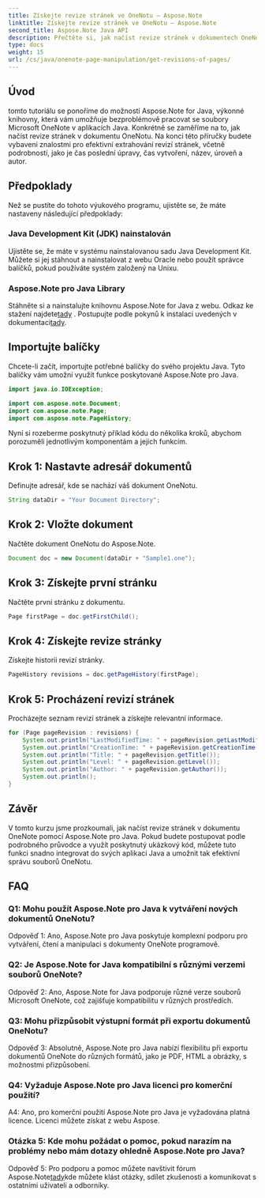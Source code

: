 ```yaml
---
title: Získejte revize stránek ve OneNotu – Aspose.Note
linktitle: Získejte revize stránek ve OneNotu – Aspose.Note
second_title: Aspose.Note Java API
description: Přečtěte si, jak načíst revize stránek v dokumentech OneNotu pomocí Aspose.Note Java. Integrujte to do svých aplikací Java pro efektivní správu dokumentů.
type: docs
weight: 15
url: /cs/java/onenote-page-manipulation/get-revisions-of-pages/
---
```

## Úvod

tomto tutoriálu se ponoříme do možností Aspose.Note for Java, výkonné knihovny, která vám umožňuje bezproblémově pracovat se soubory Microsoft OneNote v aplikacích Java. Konkrétně se zaměříme na to, jak načíst revize stránek v dokumentu OneNotu. Na konci této příručky budete vybaveni znalostmi pro efektivní extrahování revizí stránek, včetně podrobností, jako je čas poslední úpravy, čas vytvoření, název, úroveň a autor.

## Předpoklady

Než se pustíte do tohoto výukového programu, ujistěte se, že máte nastaveny následující předpoklady:

### Java Development Kit (JDK) nainstalován

Ujistěte se, že máte v systému nainstalovanou sadu Java Development Kit. Můžete si jej stáhnout a nainstalovat z webu Oracle nebo použít správce balíčků, pokud používáte systém založený na Unixu.

### Aspose.Note pro Java Library

 Stáhněte si a nainstalujte knihovnu Aspose.Note for Java z webu. Odkaz ke stažení najdete[tady](https://releases.aspose.com/note/java/) . Postupujte podle pokynů k instalaci uvedených v dokumentaci[tady](https://reference.aspose.com/note/java/).

## Importujte balíčky

Chcete-li začít, importujte potřebné balíčky do svého projektu Java. Tyto balíčky vám umožní využít funkce poskytované Aspose.Note pro Java.

```java
import java.io.IOException;

import com.aspose.note.Document;
import com.aspose.note.Page;
import com.aspose.note.PageHistory;
```

Nyní si rozeberme poskytnutý příklad kódu do několika kroků, abychom porozuměli jednotlivým komponentám a jejich funkcím.

## Krok 1: Nastavte adresář dokumentů

Definujte adresář, kde se nachází váš dokument OneNotu.

```java
String dataDir = "Your Document Directory";
```

## Krok 2: Vložte dokument

Načtěte dokument OneNotu do Aspose.Note.

```java
Document doc = new Document(dataDir + "Sample1.one");
```

## Krok 3: Získejte první stránku

Načtěte první stránku z dokumentu.

```java
Page firstPage = doc.getFirstChild();
```

## Krok 4: Získejte revize stránky

Získejte historii revizí stránky.

```java
PageHistory revisions = doc.getPageHistory(firstPage);
```

## Krok 5: Procházení revizí stránek

Procházejte seznam revizí stránek a získejte relevantní informace.

```java
for (Page pageRevision : revisions) {
    System.out.println("LastModifiedTime: " + pageRevision.getLastModifiedTime());
    System.out.println("CreationTime: " + pageRevision.getCreationTime());
    System.out.println("Title: " + pageRevision.getTitle());
    System.out.println("Level: " + pageRevision.getLevel());
    System.out.println("Author: " + pageRevision.getAuthor());
    System.out.println();
}
```

## Závěr

V tomto kurzu jsme prozkoumali, jak načíst revize stránek v dokumentu OneNote pomocí Aspose.Note pro Java. Pokud budete postupovat podle podrobného průvodce a využít poskytnutý ukázkový kód, můžete tuto funkci snadno integrovat do svých aplikací Java a umožnit tak efektivní správu souborů OneNotu.

## FAQ

### Q1: Mohu použít Aspose.Note pro Java k vytváření nových dokumentů OneNotu?

Odpověď 1: Ano, Aspose.Note pro Java poskytuje komplexní podporu pro vytváření, čtení a manipulaci s dokumenty OneNote programově.

### Q2: Je Aspose.Note for Java kompatibilní s různými verzemi souborů OneNote?

Odpověď 2: Ano, Aspose.Note for Java podporuje různé verze souborů Microsoft OneNote, což zajišťuje kompatibilitu v různých prostředích.

### Q3: Mohu přizpůsobit výstupní formát při exportu dokumentů OneNotu?

Odpověď 3: Absolutně, Aspose.Note pro Java nabízí flexibilitu při exportu dokumentů OneNote do různých formátů, jako je PDF, HTML a obrázky, s možnostmi přizpůsobení.

### Q4: Vyžaduje Aspose.Note pro Java licenci pro komerční použití?

A4: Ano, pro komerční použití Aspose.Note pro Java je vyžadována platná licence. Licenci můžete získat z webu Aspose.

### Otázka 5: Kde mohu požádat o pomoc, pokud narazím na problémy nebo mám dotazy ohledně Aspose.Note pro Java?

 Odpověď 5: Pro podporu a pomoc můžete navštívit fórum Aspose.Note[tady](https://forum.aspose.com/c/note/28)kde můžete klást otázky, sdílet zkušenosti a komunikovat s ostatními uživateli a odborníky.